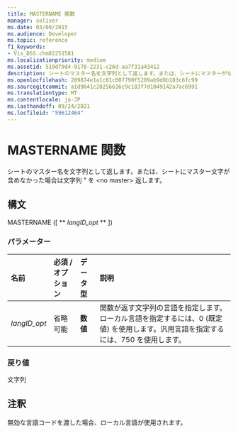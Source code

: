```yaml
---
title: MASTERNAME 関数
manager: soliver
ms.date: 03/09/2015
ms.audience: Developer
ms.topic: reference
f1_keywords:
- Vis_DSS.chm82251581
ms.localizationpriority: medium
ms.assetid: 519d79d4-9178-2231-c26d-aa7f31a43412
description: シートのマスター名を文字列として返します。または、シートにマスターがない場合は文字列 'no master' を返します。
ms.openlocfilehash: 209874e1a1c01c607790f5289ab9d8b183c6fc99
ms.sourcegitcommit: a1d9041c20256616c9c183f7d1049142a7ac6991
ms.translationtype: MT
ms.contentlocale: ja-JP
ms.lasthandoff: 09/24/2021
ms.locfileid: "59612464"
---
```

# <a name="mastername-function"></a>MASTERNAME 関数

シートのマスター名を文字列として返します。または、シートにマスター文字が含めなかった場合は文字列 " を \<no master\> 返します。
  
## <a name="syntax"></a>構文

MASTERNAME ([ ** *langID_opt* ** ]) 
  
### <a name="parameters"></a>パラメーター

|**名前**|**必須 / オプション**|**データ型**|**説明**|
|:-----|:-----|:-----|:-----|
| _langID_opt_ <br/> |省略可能  <br/> |**数値** <br/> |関数が返す文字列の言語を指定します。ローカル言語を指定するには、0 (既定値) を使用します。汎用言語を指定するには、750 を使用します。  <br/> |
   
### <a name="return-value"></a>戻り値

文字列
  
## <a name="remarks"></a>注釈

無効な言語コードを渡した場合、ローカル言語が使用されます。 
  

